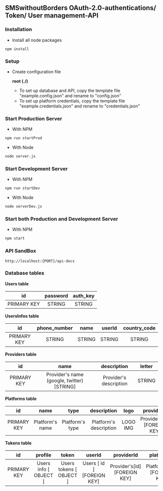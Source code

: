 ## SMSwithoutBorders OAuth-2.0-authentications/ Token/ User management-API

### Installation

* Install all node packages
```
npm install
```

### Setup
* Create configuration file

    __root (./)__

    * To set up database and API, copy the template file "example.config.json" and rename to "config.json"
    * To set up platform credentials, copy the template file "example.credentials.json" and rename to "credentials.json"

### Start Production Server
* With NPM
```bash
npm run startProd
```
* With Node
```bash
node server.js
```
### Start Development Server
* With NPM
```bash
npm run startDev
```
* With Node
```bash
node serverDev.js
```
### Start both Production and Development Server
* With NPM
```bash
npm start
```
### API SandBox
```
http://localhost:{PORT}/api-docs
```

### Database tables
__Users table__

|      id     | password | auth_key |
|:-----------:|:--------:|:--------:|
| PRIMARY KEY |  STRING  |  STRING  |

__UsersInfos table__

|      id     | phone_number |   name   |  userId  |  country_code  |
|:-----------:|:------------:|:--------:|:--------:|:--------------:|
| PRIMARY KEY |    STRING    |  STRING  |  STRING  |     STRING     |

__Providers table__

|      id     |                     name                   |       description      |  letter  |                  
|:-----------:|:------------------------------------------:|:----------------------:|:--------:|
| PRIMARY KEY | Provider's name (google, twitter) [STRING] | Provider's description |  STRING  |

__Platforms table__

|      id     |       name      |       type      |       description      |   logo   |          providerId         |  letter  |
|:-----------:|:---------------:|:---------------:|:----------------------:|:--------:|:---------------------------:|:--------:|
| PRIMARY KEY | Platform's name | Platform's type | Platform's description | LOGO IMG | Providers[id] [FOREIGN KEY] |  STRING  |

__Tokens table__

|      id     |         profile        |           token          |            userId           |          providerId          |          platformId          |       iv      |
|:-----------:|:----------------------:|:------------------------:|:---------------------------:|:----------------------------:|:----------------------------:|:-------------:|
| PRIMARY KEY | Users info  [ OBJECT ] | Users tokens  [ OBJECT ] | Users [ id ]  [FOREIGN KEY] | Provider's[id] [FOREIGN KEY] | Platform's[id] [FOREIGN KEY] | Encryption IV |